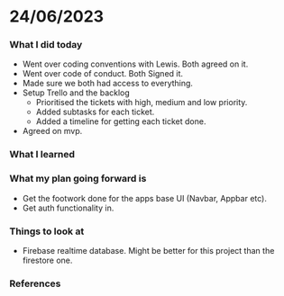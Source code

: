 # 24/06/2023


### What I did today
- Went over coding conventions with Lewis. Both agreed on it.
- Went over code of conduct. Both Signed it.
- Made sure we both had access to everything.
- Setup Trello and the backlog
  - Prioritised the tickets with high, medium and low priority.
  - Added subtasks for each ticket.
  - Added a timeline for getting each ticket done.
- Agreed on mvp.

### What I learned


### What my plan going forward is

- Get the footwork done for the apps base UI (Navbar, Appbar etc).
- Get auth functionality in.

### Things to look at

- Firebase realtime database. Might be better for this project than the firestore one.

### References